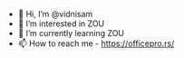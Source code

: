 - 👋 Hi, I’m @vidnisam
- 👀 I’m interested in ZOU
- 🌱 I’m currently learning ZOU
- 📫 How to reach me - https://officepro.rs/

<!---
vidnisam/vidnisam is a ✨ special ✨ repository because its `README.md` (this file) appears on your GitHub profile.
You can click the Preview link to take a look at your changes.
--->

